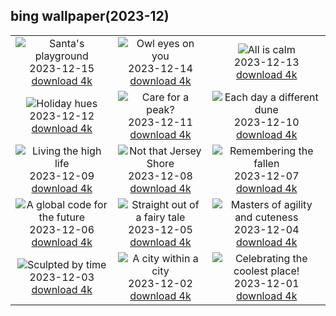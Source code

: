## bing wallpaper(2023-12)

|  |  |  |
| :----: | :----: | :----: |
| ![Santa's playground](https://cn.bing.com/th?id=OHR.SantaPark_EN-US8274997583_UHD.jpg&pid=hp&w=384&h=216&rs=1&c=4) <br/>2023-12-15 [download 4k](https://cn.bing.com/th?id=OHR.SantaPark_EN-US8274997583_UHD.jpg)| ![Owl eyes on you](https://cn.bing.com/th?id=OHR.BorealOwl_EN-US1112219806_UHD.jpg&pid=hp&w=384&h=216&rs=1&c=4) <br/>2023-12-14 [download 4k](https://cn.bing.com/th?id=OHR.BorealOwl_EN-US1112219806_UHD.jpg)| ![All is calm](https://cn.bing.com/th?id=OHR.LofotenRorbu_EN-US1036629496_UHD.jpg&pid=hp&w=384&h=216&rs=1&c=4) <br/>2023-12-13 [download 4k](https://cn.bing.com/th?id=OHR.LofotenRorbu_EN-US1036629496_UHD.jpg)|
| ![Holiday hues](https://cn.bing.com/th?id=OHR.Poinsettia_EN-US0450019921_UHD.jpg&pid=hp&w=384&h=216&rs=1&c=4) <br/>2023-12-12 [download 4k](https://cn.bing.com/th?id=OHR.Poinsettia_EN-US0450019921_UHD.jpg)| ![Care for a peak?](https://cn.bing.com/th?id=OHR.MountainDayChina_EN-US0394775210_UHD.jpg&pid=hp&w=384&h=216&rs=1&c=4) <br/>2023-12-11 [download 4k](https://cn.bing.com/th?id=OHR.MountainDayChina_EN-US0394775210_UHD.jpg)| ![Each day a different dune](https://cn.bing.com/th?id=OHR.SaharaDunes_EN-US0324387398_UHD.jpg&pid=hp&w=384&h=216&rs=1&c=4) <br/>2023-12-10 [download 4k](https://cn.bing.com/th?id=OHR.SaharaDunes_EN-US0324387398_UHD.jpg)|
| ![Living the high life](https://cn.bing.com/th?id=OHR.PatagoniaGuanaco_EN-US0251074250_UHD.jpg&pid=hp&w=384&h=216&rs=1&c=4) <br/>2023-12-09 [download 4k](https://cn.bing.com/th?id=OHR.PatagoniaGuanaco_EN-US0251074250_UHD.jpg)| ![Not that Jersey Shore](https://cn.bing.com/th?id=OHR.JerseyIsland_EN-US0109101063_UHD.jpg&pid=hp&w=384&h=216&rs=1&c=4) <br/>2023-12-08 [download 4k](https://cn.bing.com/th?id=OHR.JerseyIsland_EN-US0109101063_UHD.jpg)| ![Remembering the fallen](https://cn.bing.com/th?id=OHR.PearlHarborArizona_EN-US9996821390_UHD.jpg&pid=hp&w=384&h=216&rs=1&c=4) <br/>2023-12-07 [download 4k](https://cn.bing.com/th?id=OHR.PearlHarborArizona_EN-US9996821390_UHD.jpg)|
| ![A global code for the future](https://cn.bing.com/th?id=OHR.CERNCenter_EN-US9854867489_UHD.jpg&pid=hp&w=384&h=216&rs=1&c=4) <br/>2023-12-06 [download 4k](https://cn.bing.com/th?id=OHR.CERNCenter_EN-US9854867489_UHD.jpg)| ![Straight out of a fairy tale](https://cn.bing.com/th?id=OHR.AlpsCastles_EN-US9735484506_UHD.jpg&pid=hp&w=384&h=216&rs=1&c=4) <br/>2023-12-05 [download 4k](https://cn.bing.com/th?id=OHR.AlpsCastles_EN-US9735484506_UHD.jpg)| ![Masters of agility and cuteness](https://cn.bing.com/th?id=OHR.CheetahDay_EN-US6775219587_UHD.jpg&pid=hp&w=384&h=216&rs=1&c=4) <br/>2023-12-04 [download 4k](https://cn.bing.com/th?id=OHR.CheetahDay_EN-US6775219587_UHD.jpg)|
| ![Sculpted by time](https://cn.bing.com/th?id=OHR.VermilionCliffs_EN-US9543863428_UHD.jpg&pid=hp&w=384&h=216&rs=1&c=4) <br/>2023-12-03 [download 4k](https://cn.bing.com/th?id=OHR.VermilionCliffs_EN-US9543863428_UHD.jpg)| ![A city within a city](https://cn.bing.com/th?id=OHR.AngkorPark_EN-US8869976296_UHD.jpg&pid=hp&w=384&h=216&rs=1&c=4) <br/>2023-12-02 [download 4k](https://cn.bing.com/th?id=OHR.AngkorPark_EN-US8869976296_UHD.jpg)| ![Celebrating the coolest place!](https://cn.bing.com/th?id=OHR.IcebergAntarctica_EN-US8733526190_UHD.jpg&pid=hp&w=384&h=216&rs=1&c=4) <br/>2023-12-01 [download 4k](https://cn.bing.com/th?id=OHR.IcebergAntarctica_EN-US8733526190_UHD.jpg)|
